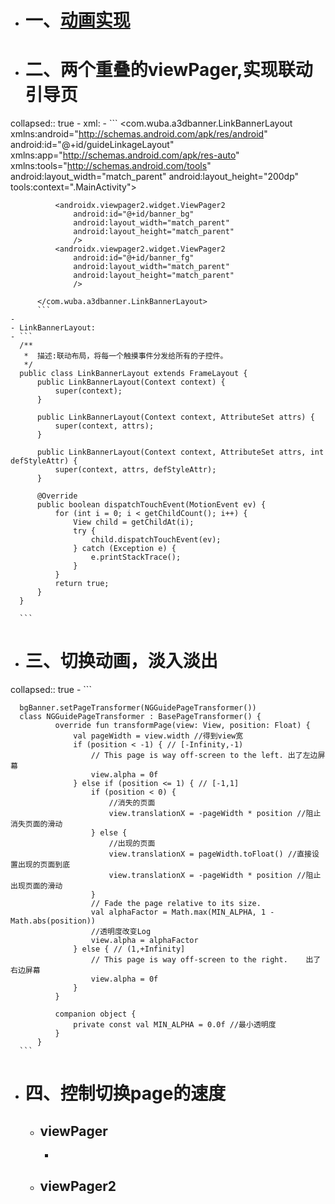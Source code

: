 - # 一、[动画实现](https://www.cnblogs.com/guanxinjing/p/13528962.html)
- # 二、两个重叠的viewPager,实现联动引导页
collapsed:: true
	- xml:
		- ```
		  <com.wuba.a3dbanner.LinkBannerLayout xmlns:android="http://schemas.android.com/apk/res/android"
		      android:id="@+id/guideLinkageLayout"
		      xmlns:app="http://schemas.android.com/apk/res-auto"
		      xmlns:tools="http://schemas.android.com/tools"
		      android:layout_width="match_parent"
		      android:layout_height="200dp"
		      tools:context=".MainActivity">
		  
		      <androidx.viewpager2.widget.ViewPager2
		          android:id="@+id/banner_bg"
		          android:layout_width="match_parent"
		          android:layout_height="match_parent"
		          />
		      <androidx.viewpager2.widget.ViewPager2
		          android:id="@+id/banner_fg"
		          android:layout_width="match_parent"
		          android:layout_height="match_parent"
		          />
		  
		  </com.wuba.a3dbanner.LinkBannerLayout>
		  ```
	-
	- LinkBannerLayout:
	- ```
	  /**
	   *  描述:联动布局，将每一个触摸事件分发给所有的子控件。
	   */
	  public class LinkBannerLayout extends FrameLayout {
	      public LinkBannerLayout(Context context) {
	          super(context);
	      }
	  
	      public LinkBannerLayout(Context context, AttributeSet attrs) {
	          super(context, attrs);
	      }
	  
	      public LinkBannerLayout(Context context, AttributeSet attrs, int defStyleAttr) {
	          super(context, attrs, defStyleAttr);
	      }
	  
	      @Override
	      public boolean dispatchTouchEvent(MotionEvent ev) {
	          for (int i = 0; i < getChildCount(); i++) {
	              View child = getChildAt(i);
	              try {
	                  child.dispatchTouchEvent(ev);
	              } catch (Exception e) {
	                  e.printStackTrace();
	              }
	          }
	          return true;
	      }
	  }
	  
	  ```
- # 三、切换动画，淡入淡出
collapsed:: true
	- ```
	  
	  bgBanner.setPageTransformer(NGGuidePageTransformer())
	  class NGGuidePageTransformer : BasePageTransformer() {
	          override fun transformPage(view: View, position: Float) {
	              val pageWidth = view.width //得到view宽
	              if (position < -1) { // [-Infinity,-1)
	                  // This page is way off-screen to the left. 出了左边屏幕
	                  view.alpha = 0f
	              } else if (position <= 1) { // [-1,1]
	                  if (position < 0) {
	                      //消失的页面
	                      view.translationX = -pageWidth * position //阻止消失页面的滑动
	                  } else {
	                      //出现的页面
	                      view.translationX = pageWidth.toFloat() //直接设置出现的页面到底
	                      view.translationX = -pageWidth * position //阻止出现页面的滑动
	                  }
	                  // Fade the page relative to its size.
	                  val alphaFactor = Math.max(MIN_ALPHA, 1 - Math.abs(position))
	                  //透明度改变Log
	                  view.alpha = alphaFactor
	              } else { // (1,+Infinity]
	                  // This page is way off-screen to the right.    出了右边屏幕
	                  view.alpha = 0f
	              }
	          }
	  
	          companion object {
	              private const val MIN_ALPHA = 0.0f //最小透明度
	          }
	      }
	  ```
- # 四、控制切换page的速度
	- ## viewPager
		-
	- ## viewPager2